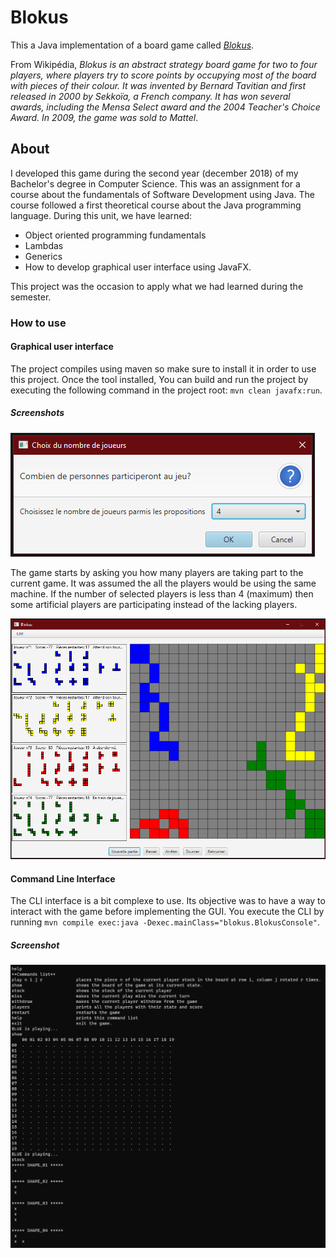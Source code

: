 # Blokus

This a Java implementation of a board game called [*Blokus*](https://en.wikipedia.org/wiki/Blokus).

From Wikipédia, *Blokus is an abstract strategy board game for two to four players, where players try to score points by occupying most of the board with pieces of their colour. It was invented by Bernard Tavitian and first released in 2000 by Sekkoïa, a French company. It has won several awards, including the Mensa Select award and the 2004 Teacher's Choice Award. In 2009, the game was sold to Mattel*.

## About
I developed this game during the second year (december 2018) of my Bachelor's degree in Computer Science. This was an assignment for a course about the fundamentals of Software Development using Java.  The course followed a first theoretical course about the Java programming language. During this unit, we have learned:
 - Object oriented programming fundamentals
 - Lambdas
 - Generics
 - How to develop graphical user interface using JavaFX.
 
This project was the occasion to apply what we had learned during the semester.

### How to use

#### Graphical user interface
The project compiles using maven so make sure to install it in order to use this project. Once the tool installed, You can build and run the
project by executing the following command in the project root: `mvn clean javafx:run`.

##### Screenshots

![Game Setup](./screenshots/gameSetup.png)

The game starts by asking you how many players are taking part to the current game. It was assumed the all the players would be using the same machine. If the number of selected players is less than 4 (maximum) then some artificial players are participating instead of the lacking players. 

![Game Setup](./screenshots/gameScreen.png)

#### Command Line Interface
The CLI interface is a bit complexe to use. Its objective was to have a way to interact with the game before implementing the GUI. You execute the CLI by running `mvn compile exec:java -Dexec.mainClass="blokus.BlokusConsole"`.

##### Screenshot
![Command line interface](./screenshots/gameCli.png)
